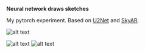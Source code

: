 **Neural network draws sketches**

My pytorch experiment. Based on [U2Net](https://github.com/xuebinqin/U-2-Net) and [SkyAR](https://github.com/jiupinjia/SkyAR).

![alt text](https://drive.google.com/uc?id=1hLNSLAnUHsIDAO4sLqpRhHw_6P3EUJRu)

![alt text](https://drive.google.com/uc?id=1L1AqBAkAFtod3qXE10v6Rm2yTfa8_NQl)
![alt text](https://drive.google.com/uc?id=1JsV3CAQDnWWJOsok98108lbl-Kuh9zlF)
